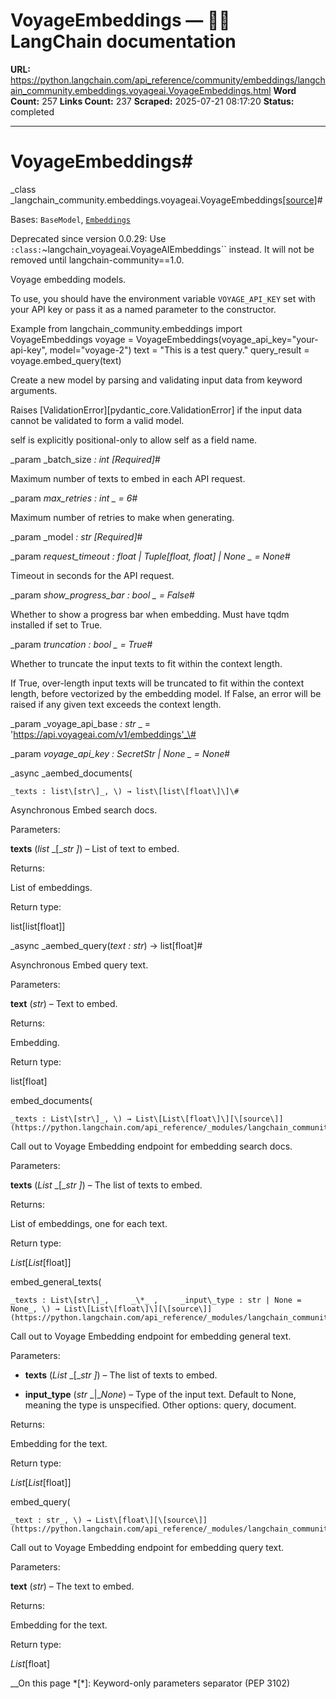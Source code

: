 # VoyageEmbeddings — 🦜🔗 LangChain  documentation

**URL:** https://python.langchain.com/api_reference/community/embeddings/langchain_community.embeddings.voyageai.VoyageEmbeddings.html
**Word Count:** 257
**Links Count:** 237
**Scraped:** 2025-07-21 08:17:20
**Status:** completed

---

# VoyageEmbeddings\#

_class _langchain\_community.embeddings.voyageai.VoyageEmbeddings[\[source\]](https://python.langchain.com/api_reference/_modules/langchain_community/embeddings/voyageai.html#VoyageEmbeddings)\#     

Bases: `BaseModel`, [`Embeddings`](https://python.langchain.com/api_reference/core/embeddings/langchain_core.embeddings.embeddings.Embeddings.html#langchain_core.embeddings.embeddings.Embeddings "langchain_core.embeddings.embeddings.Embeddings")

Deprecated since version 0.0.29: Use `:class:`~langchain_voyageai.VoyageAIEmbeddings`` instead. It will not be removed until langchain-community==1.0.

Voyage embedding models.

To use, you should have the environment variable `VOYAGE_API_KEY` set with your API key or pass it as a named parameter to the constructor.

Example               from langchain_community.embeddings import VoyageEmbeddings          voyage = VoyageEmbeddings(voyage_api_key="your-api-key", model="voyage-2")     text = "This is a test query."     query_result = voyage.embed_query(text)     

Create a new model by parsing and validating input data from keyword arguments.

Raises \[ValidationError\]\[pydantic\_core.ValidationError\] if the input data cannot be validated to form a valid model.

self is explicitly positional-only to allow self as a field name.

_param _batch\_size _: int_ _\[Required\]_\#     

Maximum number of texts to embed in each API request.

_param _max\_retries _: int_ _ = 6_\#     

Maximum number of retries to make when generating.

_param _model _: str_ _\[Required\]_\#     

_param _request\_timeout _: float | Tuple\[float, float\] | None_ _ = None_\#     

Timeout in seconds for the API request.

_param _show\_progress\_bar _: bool_ _ = False_\#     

Whether to show a progress bar when embedding. Must have tqdm installed if set to True.

_param _truncation _: bool_ _ = True_\#     

Whether to truncate the input texts to fit within the context length.

If True, over-length input texts will be truncated to fit within the context length, before vectorized by the embedding model. If False, an error will be raised if any given text exceeds the context length.

_param _voyage\_api\_base _: str_ _ = 'https://api.voyageai.com/v1/embeddings'_\#     

_param _voyage\_api\_key _: SecretStr | None_ _ = None_\#     

_async _aembed\_documents\(

    _texts : list\[str\]_, \) → list\[list\[float\]\]\#     

Asynchronous Embed search docs.

Parameters:     

**texts** \(_list_ _\[__str_ _\]_\) – List of text to embed.

Returns:     

List of embeddings.

Return type:     

list\[list\[float\]\]

_async _aembed\_query\(_text : str_\) → list\[float\]\#     

Asynchronous Embed query text.

Parameters:     

**text** \(_str_\) – Text to embed.

Returns:     

Embedding.

Return type:     

list\[float\]

embed\_documents\(

    _texts : List\[str\]_, \) → List\[List\[float\]\][\[source\]](https://python.langchain.com/api_reference/_modules/langchain_community/embeddings/voyageai.html#VoyageEmbeddings.embed_documents)\#     

Call out to Voyage Embedding endpoint for embedding search docs.

Parameters:     

**texts** \(_List_ _\[__str_ _\]_\) – The list of texts to embed.

Returns:     

List of embeddings, one for each text.

Return type:     

_List_\[_List_\[float\]\]

embed\_general\_texts\(

    _texts : List\[str\]_,     _\*_ ,     _input\_type : str | None = None_, \) → List\[List\[float\]\][\[source\]](https://python.langchain.com/api_reference/_modules/langchain_community/embeddings/voyageai.html#VoyageEmbeddings.embed_general_texts)\#     

Call out to Voyage Embedding endpoint for embedding general text.

Parameters:     

  * **texts** \(_List_ _\[__str_ _\]_\) – The list of texts to embed.

  * **input\_type** \(_str_ _|__None_\) – Type of the input text. Default to None, meaning the type is unspecified. Other options: query, document.

Returns:     

Embedding for the text.

Return type:     

_List_\[_List_\[float\]\]

embed\_query\(

    _text : str_, \) → List\[float\][\[source\]](https://python.langchain.com/api_reference/_modules/langchain_community/embeddings/voyageai.html#VoyageEmbeddings.embed_query)\#     

Call out to Voyage Embedding endpoint for embedding query text.

Parameters:     

**text** \(_str_\) – The text to embed.

Returns:     

Embedding for the text.

Return type:     

_List_\[float\]

__On this page   *[\*]: Keyword-only parameters separator (PEP 3102)